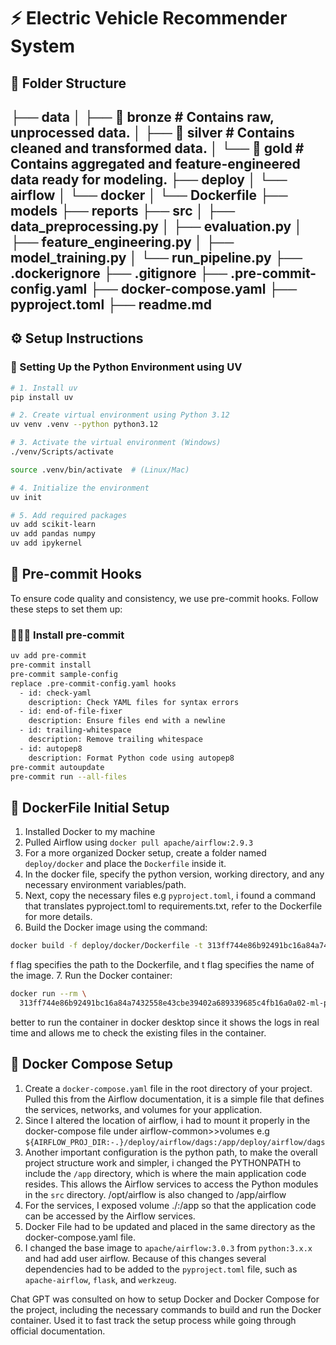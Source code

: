 # ⚡ Electric Vehicle Recommender System

## 📁 Folder Structure
├── data
│ ├── 🥉 bronze # Contains raw, unprocessed data.
│ ├── 🥈 silver # Contains cleaned and transformed data.
│ └── 🥇 gold # Contains aggregated and feature-engineered data ready for modeling.
├── deploy
│ └── airflow
│ └── docker
│ └── Dockerfile
├── models
├── reports
├── src
│ ├── data_preprocessing.py
│ ├── evaluation.py
│ ├── feature_engineering.py
│ ├── model_training.py
│ └── run_pipeline.py
├── .dockerignore
├── .gitignore
├── .pre-commit-config.yaml
├── docker-compose.yaml
├── pyproject.toml
├── readme.md
---

## ⚙️ Setup Instructions

### 🐍 Setting Up the Python Environment using UV

```bash
# 1. Install uv
pip install uv

# 2. Create virtual environment using Python 3.12
uv venv .venv --python python3.12

# 3. Activate the virtual environment (Windows)
./venv/Scripts/activate

source .venv/bin/activate  # (Linux/Mac)

# 4. Initialize the environment
uv init

# 5. Add required packages
uv add scikit-learn
uv add pandas numpy
uv add ipykernel
```

## 💍 Pre-commit Hooks
To ensure code quality and consistency, we use pre-commit hooks. Follow these steps to set them up:
### 👰🏻‍♀️ Install pre-commit
```bash
uv add pre-commit
pre-commit install
pre-commit sample-config
replace .pre-commit-config.yaml hooks
  - id: check-yaml
    description: Check YAML files for syntax errors
  - id: end-of-file-fixer
    description: Ensure files end with a newline
  - id: trailing-whitespace
    description: Remove trailing whitespace
  - id: autopep8
    description: Format Python code using autopep8
pre-commit autoupdate
pre-commit run --all-files
```

## 🐳 DockerFile Initial Setup
1. Installed Docker to my machine
2. Pulled Airflow using `docker pull apache/airflow:2.9.3`
3. For a more organized Docker setup, create a folder named `deploy/docker` and place the `Dockerfile` inside it.
4. In the docker file, specify the python version, working directory, and any necessary environment variables/path.
5. Next, copy the necessary files e.g `pyproject.toml`, i found a command that translates pyproject.toml to requirements.txt, refer to the Dockerfile for more details.
6. Build the Docker image using the command:
```bash
docker build -f deploy/docker/Dockerfile -t 313ff744e86b92491bc16a84a7432558e43cbe39402a689339685c4fb16a0a02-ml-pipeline .
```
f flag specifies the path to the Dockerfile, and t flag specifies the name of the image.
7. Run the Docker container:
```bash
docker run --rm \
  313ff744e86b92491bc16a84a7432558e43cbe39402a689339685c4fb16a0a02-ml-pipeline
```
better to run the container in docker desktop since it shows the logs in real time and allows me to check the existing files in the container.


## 🐳 Docker Compose Setup
1. Create a `docker-compose.yaml` file in the root directory of your project.
  Pulled this from the Airflow documentation, it is a simple file that defines the services, networks, and volumes for your application.
2. Since I altered the location of airflow, i had to mount it properly in the docker-compose file under airflow-common>>volumes e.g `${AIRFLOW_PROJ_DIR:-.}/deploy/airflow/dags:/app/deploy/airflow/dags`
3. Another important configuration is the python path, to make the overall project structure work and simpler, i changed the PYTHONPATH to include the `/app` directory, which is where the main application code resides. This allows the Airflow services to access the Python modules in the `src` directory. /opt/airflow is also changed to /app/airflow
3. For the services, I exposed volume ./:/app so that the application code can be accessed by the Airflow services.
4. Docker File had to be updated and placed in the same directory as the docker-compose.yaml file.
5. I changed the base image to `apache/airflow:3.0.3` from `python:3.x.x` and had add user airflow. Because of this changes several dependencies had to be added to the `pyproject.toml` file, such as `apache-airflow`, `flask`, and `werkzeug`.




Chat GPT was consulted on how to setup Docker and Docker Compose for the project, including the necessary commands to build and run the Docker container. Used it to fast track the setup process while going through official documentation.
